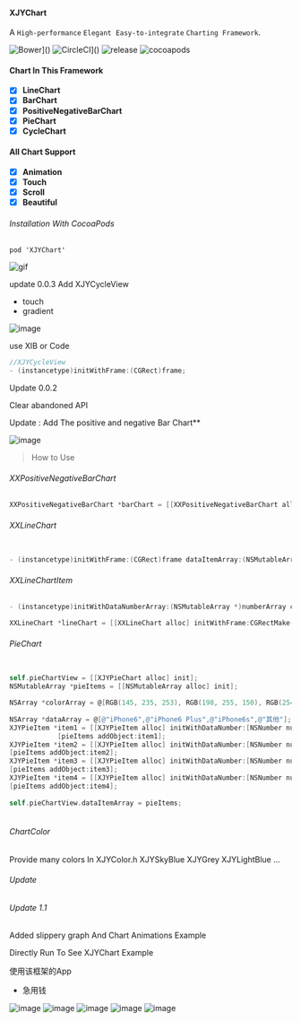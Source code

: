 #### XJYChart

 A `High-performance` `Elegant`  `Easy-to-integrate` `Charting Framework`.
 
 ![Bower](https://img.shields.io/bower/l/bootstrap.svg)]()
 ![CircleCI](https://img.shields.io/circleci/project/github/RedSparr0w/node-csgo-parser.svg)]()
 ![release](https://img.shields.io/badge/XJYChart-v1.0.0-blue.svg)
 ![cocoapods](https://img.shields.io/badge/Cocoapods-v1.0.0-green.svg)
 
#### Chart In This Framework

- [x] **LineChart**
- [x] **BarChart**
- [x] **PositiveNegativeBarChart**
- [x] **PieChart**
- [x] **CycleChart**

#### All Chart Support 

- [x] **Animation**
- [x] **Touch**
- [x] **Scroll**
- [x] **Beautiful**

 ###### Installation With CocoaPods
```
pod 'XJYChart'
```


![gif](https://github.com/JunyiXie/XJYChart/raw/master/photos/XJYChart.gif)

update 0.0.3
Add XJYCycleView  

- touch
- gradient

![image](https://github.com/JunyiXie/XJYChart/raw/master/photos/image7.PNG)

use XIB or Code
```objectivec
//XJYCycleView
- (instancetype)initWithFrame:(CGRect)frame;
```

 Update 0.0.2

Clear abandoned API

 Update :
Add The positive and negative Bar Chart**

![image](https://github.com/JunyiXie/XJYChart/raw/master/photos/image6.PNG)





> How to Use

###### XXPositiveNegativeBarChart

```objectivec
XXPositiveNegativeBarChart *barChart = [[XXPositiveNegativeBarChart alloc] initWithFrame:CGRectMake(0, 0, 375, 200) dataItemArray:itemArray topNumber:@100 bottomNumber:@(-170)];
```

###### XXLineChart


```objectivec

- (instancetype)initWithFrame:(CGRect)frame dataItemArray:(NSMutableArray<XXLineChartItem *> *)dataItemArray dataDiscribeArray:(NSMutableArray<NSString *> *)dataDiscribeArray topNumber:(NSNumber *)topNumbser bottomNumber:(NSNumber *)bottomNumber;
```

###### XXLineChartItem

```objectivec
- (instancetype)initWithDataNumberArray:(NSMutableArray *)numberArray color:(UIColor *)color dataDescribe:(NSString *)dataDescribe;
```


```objectivec
XXLineChart *lineChart = [[XXLineChart alloc] initWithFrame:CGRectMake(0, 0, 375, 200) dataItemArray:itemArray dataDiscribeArray:[NSMutableArray arrayWithArray:@[@"January", @"February", @"March", @"April", @"May"]] topNumber:@200 bottomNumber:@0];
```



###### PieChart

```objectivec

self.pieChartView = [[XJYPieChart alloc] init];
NSMutableArray *pieItems = [[NSMutableArray alloc] init];

NSArray *colorArray = @[RGB(145, 235, 253), RGB(198, 255, 150), RGB(254, 248, 150), RGB(253, 210, 147)];
        
NSArray *dataArray = @[@"iPhone6",@"iPhone6 Plus",@"iPhone6s",@"其他"];
XJYPieItem *item1 = [[XJYPieItem alloc] initWithDataNumber:[NSNumber numberWithDouble:20.9] color:colorArray[0] dataDescribe:dataArray[0]];
            [pieItems addObject:item1];
XJYPieItem *item2 = [[XJYPieItem alloc] initWithDataNumber:[NSNumber numberWithDouble:14.82] color:colorArray[1] dataDescribe:dataArray[1]];
[pieItems addObject:item2];
XJYPieItem *item3 = [[XJYPieItem alloc] initWithDataNumber:[NSNumber numberWithDouble:13.43] color:colorArray[2] dataDescribe:dataArray[2]];
[pieItems addObject:item3];
XJYPieItem *item4 = [[XJYPieItem alloc] initWithDataNumber:[NSNumber numberWithDouble:52] color:colorArray[3] dataDescribe:dataArray[3]];
[pieItems addObject:item4];
        
self.pieChartView.dataItemArray = pieItems;
        

```

###### ChartColor 
Provide many colors In XJYColor.h
XJYSkyBlue
XJYGrey
XJYLightBlue
...


###### Update 

###### Update 1.1 
Added slippery graph And Chart Animations
Example 

Directly Run To See XJYChart Example


使用该框架的App
- 急用钱

![image](https://github.com/JunyiXie/XJYChart/raw/master/photos/image1.PNG)
![image](https://github.com/JunyiXie/XJYChart/raw/master/photos/image3.PNG)
![image](https://github.com/JunyiXie/XJYChart/raw/master/photos/image4.PNG)
![image](https://github.com/JunyiXie/XJYChart/raw/master/photos/image5.PNG)
![image](https://github.com/JunyiXie/XJYChart/raw/master/photos/image6.PNG)

